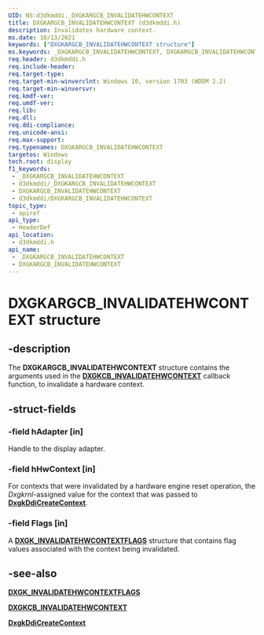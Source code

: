 ```yaml
---
UID: NS:d3dkmddi._DXGKARGCB_INVALIDATEHWCONTEXT
title: DXGKARGCB_INVALIDATEHWCONTEXT (d3dkmddi.h)
description: Invalidates hardware context.
ms.date: 10/13/2021
keywords: ["DXGKARGCB_INVALIDATEHWCONTEXT structure"]
ms.keywords: _DXGKARGCB_INVALIDATEHWCONTEXT, DXGKARGCB_INVALIDATEHWCONTEXT,
req.header: d3dkmddi.h
req.include-header: 
req.target-type: 
req.target-min-winverclnt: Windows 10, version 1703 (WDDM 2.2)
req.target-min-winversvr: 
req.kmdf-ver: 
req.umdf-ver: 
req.lib: 
req.dll: 
req.ddi-compliance: 
req.unicode-ansi: 
req.max-support: 
req.typenames: DXGKARGCB_INVALIDATEHWCONTEXT
targetos: Windows
tech.root: display
f1_keywords:
 - _DXGKARGCB_INVALIDATEHWCONTEXT
 - d3dkmddi/_DXGKARGCB_INVALIDATEHWCONTEXT
 - DXGKARGCB_INVALIDATEHWCONTEXT
 - d3dkmddi/DXGKARGCB_INVALIDATEHWCONTEXT
topic_type:
 - apiref
api_type:
 - HeaderDef
api_location:
 - d3dkmddi.h
api_name:
 - _DXGKARGCB_INVALIDATEHWCONTEXT
 - DXGKARGCB_INVALIDATEHWCONTEXT
---
```


# DXGKARGCB_INVALIDATEHWCONTEXT structure

## -description

The **DXGKARGCB_INVALIDATEHWCONTEXT** structure contains the arguments used in the [**DXGKCB_INVALIDATEHWCONTEXT**](nc-d3dkmddi-dxgkcb_invalidatehwcontext.md) callback function, to invalidate a hardware context.

## -struct-fields

### -field hAdapter [in]

Handle to the display adapter.

### -field hHwContext [in]

For contexts that were invalidated by a hardware engine reset operation, the *Dxgkrnl*-assigned value for the context that was passed to [**DxgkDdiCreateContext**](nc-d3dkmddi-dxgkddi_createcontext.md).

### -field Flags [in]

A [**DXGK_INVALIDATEHWCONTEXTFLAGS**](ns-d3dkmddi-_dxgk_invalidatehwcontextflags.md) structure that contains flag values associated with the context being invalidated.

## -see-also

[**DXGK_INVALIDATEHWCONTEXTFLAGS**](ns-d3dkmddi-_dxgk_invalidatehwcontextflags.md)

[**DXGKCB_INVALIDATEHWCONTEXT**](nc-d3dkmddi-dxgkcb_invalidatehwcontext.md)

[**DxgkDdiCreateContext**](nc-d3dkmddi-dxgkddi_createcontext.md)
